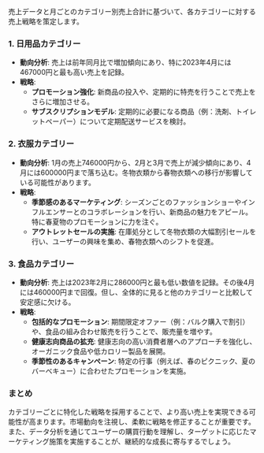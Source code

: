 売上データと月ごとのカテゴリー別売上合計に基づいて、各カテゴリーに対する売上戦略を策定します。

### 1. 日用品カテゴリー
- **動向分析**: 売上は前年同月比で増加傾向にあり、特に2023年4月には467000円と最も高い売上を記録。
- **戦略**:
  - **プロモーション強化**: 新商品の投入や、定期的に特売を行うことで売上をさらに増加させる。
  - **サブスクリプションモデル**: 定期的に必要になる商品（例：洗剤、トイレットペーパー）について定期配送サービスを検討。

### 2. 衣服カテゴリー
- **動向分析**: 1月の売上746000円から、2月と3月で売上が減少傾向にあり、4月には600000円まで落ち込む。冬物衣類から春物衣類への移行が影響している可能性があります。
- **戦略**:
  - **季節感のあるマーケティング**: シーズンごとのファッションショーやインフルエンサーとのコラボレーションを行い、新商品の魅力をアピール。特に春夏物のプロモーションに力を注ぐ。
  - **アウトレットセールの実施**: 在庫処分として冬物衣類の大幅割引セールを行い、ユーザーの興味を集め、春物衣類へのシフトを促進。

### 3. 食品カテゴリー
- **動向分析**: 売上は2023年2月に286000円と最も低い数値を記録。その後4月には460000円まで回復。但し、全体的に見ると他のカテゴリーと比較して安定感に欠ける。
- **戦略**:
  - **包括的なプロモーション**: 期間限定オファー（例：バルク購入で割引）や、食品の組み合わせ販売を行うことで、販売量を増やす。
  - **健康志向商品の拡充**: 健康志向の高い消費者層へのアプローチを強化し、オーガニック食品や低カロリー製品を展開。
  - **季節性のあるキャンペーン**: 特定の行事（例えば、春のピクニック、夏のバーベキュー）に合わせたプロモーションを実施。

### まとめ
カテゴリーごとに特化した戦略を採用することで、より高い売上を実現できる可能性が高まります。市場動向を注視し、柔軟に戦略を修正することが重要です。また、データ分析を通じてユーザーの購買行動を理解し、ターゲットに応じたマーケティング施策を実施することが、継続的な成長に寄与するでしょう。